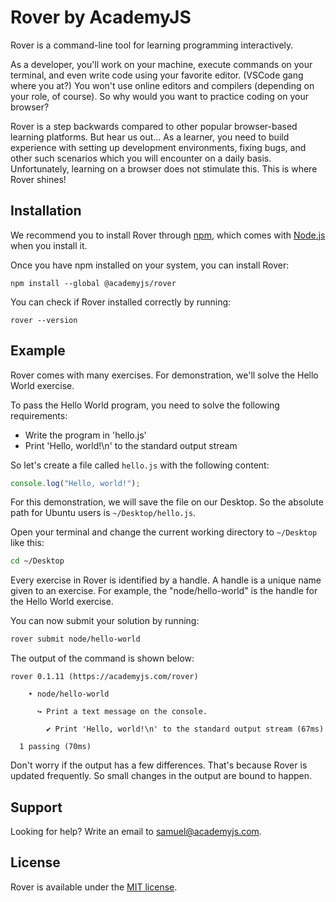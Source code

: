 # Rover by AcademyJS

Rover is a command-line tool for learning programming interactively.

As a developer, you'll work on your machine, execute commands on your terminal, and
even write code using your favorite editor. (VSCode gang where you at?) You won't use online
editors and compilers (depending on your role, of course). So why would you want to practice
coding on your browser?

Rover is a step backwards compared to other popular browser-based learning platforms.
But hear us out... As a learner, you need to build experience with setting up development
environments, fixing bugs, and other such scenarios which you will encounter on a daily basis.
Unfortunately, learning on a browser does not stimulate this. This is where Rover shines!

## Installation

We recommend you to install Rover through [npm](https://npmjs.org), which comes with
[Node.js](https://nodejs.org) when you install it.

Once you have npm installed on your system, you can install Rover:

```
npm install --global @academyjs/rover
```

You can check if Rover installed correctly by running:

```
rover --version
```

## Example

Rover comes with many exercises. For demonstration, we'll solve the Hello World exercise.

To pass the Hello World program, you need to solve the following requirements:

-   Write the program in 'hello.js'
-   Print 'Hello, world!\\n' to the standard output stream

So let's create a file called `hello.js` with the following content:

```js
console.log("Hello, world!");
```

For this demonstration, we will save the file on our Desktop. So the absolute path for Ubuntu users
is `~/Desktop/hello.js`.

Open your terminal and change the current working directory to `~/Desktop` like this:

```bash
cd ~/Desktop
```

Every exercise in Rover is identified by a handle. A handle is a unique name given to an exercise.
For example, the "node/hello-world" is the handle for the Hello World exercise.

You can now submit your solution by running:

```bash
rover submit node/hello-world
```

The output of the command is shown below:

```
rover 0.1.11 (https://academyjs.com/rover)

    ‣ node/hello-world

      ↪ Print a text message on the console.

        ✔ Print 'Hello, world!\n' to the standard output stream (67ms)

  1 passing (70ms)
```

Don't worry if the output has a few differences. That's because Rover is updated frequently.
So small changes in the output are bound to happen.

## Support

Looking for help? Write an email to [samuel@academyjs.com](mailto:samuel@academyjs.com).

## License

Rover is available under the [MIT license](https://opensource.org/licenses/MIT).
